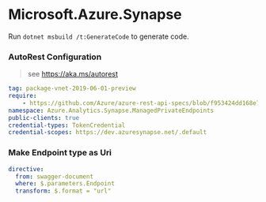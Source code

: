 # Microsoft.Azure.Synapse

Run `dotnet msbuild /t:GenerateCode` to generate code.

### AutoRest Configuration
> see https://aka.ms/autorest

``` yaml
tag: package-vnet-2019-06-01-preview
require:
    - https://github.com/Azure/azure-rest-api-specs/blob/f953424dd168e71373bc52edb9713d2d86a14ada/specification/synapse/data-plane/readme.md
namespace: Azure.Analytics.Synapse.ManagedPrivateEndpoints
public-clients: true
credential-types: TokenCredential
credential-scopes: https://dev.azuresynapse.net/.default
```

### Make Endpoint type as Uri

``` yaml
directive:
  from: swagger-document
  where: $.parameters.Endpoint
  transform: $.format = "url"
```